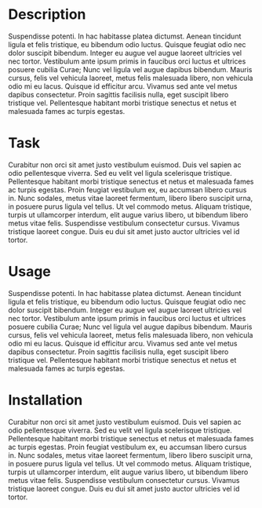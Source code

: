 # Description
Suspendisse potenti. In hac habitasse platea dictumst. Aenean tincidunt ligula et felis tristique, eu bibendum odio luctus. Quisque feugiat odio nec dolor suscipit bibendum. Integer eu augue vel augue laoreet ultricies vel nec tortor. Vestibulum ante ipsum primis in faucibus orci luctus et ultrices posuere cubilia Curae; Nunc vel ligula vel augue dapibus bibendum. Mauris cursus, felis vel vehicula laoreet, metus felis malesuada libero, non vehicula odio mi eu lacus. Quisque id efficitur arcu. Vivamus sed ante vel metus dapibus consectetur. Proin sagittis facilisis nulla, eget suscipit libero tristique vel. Pellentesque habitant morbi tristique senectus et netus et malesuada fames ac turpis egestas.
# Task
Curabitur non orci sit amet justo vestibulum euismod. Duis vel sapien ac odio pellentesque viverra. Sed eu velit vel ligula scelerisque tristique. Pellentesque habitant morbi tristique senectus et netus et malesuada fames ac turpis egestas. Proin feugiat vestibulum ex, eu accumsan libero cursus in. Nunc sodales, metus vitae laoreet fermentum, libero libero suscipit urna, in posuere purus ligula vel tellus. Ut vel commodo metus. Aliquam tristique, turpis ut ullamcorper interdum, elit augue varius libero, ut bibendum libero metus vitae felis. Suspendisse vestibulum consectetur cursus. Vivamus tristique laoreet congue. Duis eu dui sit amet justo auctor ultricies vel id tortor.
# Usage
Suspendisse potenti. In hac habitasse platea dictumst. Aenean tincidunt ligula et felis tristique, eu bibendum odio luctus. Quisque feugiat odio nec dolor suscipit bibendum. Integer eu augue vel augue laoreet ultricies vel nec tortor. Vestibulum ante ipsum primis in faucibus orci luctus et ultrices posuere cubilia Curae; Nunc vel ligula vel augue dapibus bibendum. Mauris cursus, felis vel vehicula laoreet, metus felis malesuada libero, non vehicula odio mi eu lacus. Quisque id efficitur arcu. Vivamus sed ante vel metus dapibus consectetur. Proin sagittis facilisis nulla, eget suscipit libero tristique vel. Pellentesque habitant morbi tristique senectus et netus et malesuada fames ac turpis egestas.
# Installation
Curabitur non orci sit amet justo vestibulum euismod. Duis vel sapien ac odio pellentesque viverra. Sed eu velit vel ligula scelerisque tristique. Pellentesque habitant morbi tristique senectus et netus et malesuada fames ac turpis egestas. Proin feugiat vestibulum ex, eu accumsan libero cursus in. Nunc sodales, metus vitae laoreet fermentum, libero libero suscipit urna, in posuere purus ligula vel tellus. Ut vel commodo metus. Aliquam tristique, turpis ut ullamcorper interdum, elit augue varius libero, ut bibendum libero metus vitae felis. Suspendisse vestibulum consectetur cursus. Vivamus tristique laoreet congue. Duis eu dui sit amet justo auctor ultricies vel id tortor.